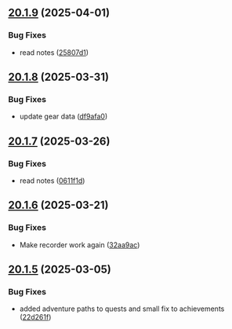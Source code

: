## [20.1.9](https://github.com/Torwent/WaspLib/compare/v20.1.8...v20.1.9) (2025-04-01)


### Bug Fixes

* read notes ([25807d1](https://github.com/Torwent/WaspLib/commit/25807d1cac17d6592fa369fceb1fbb7b384e4f0a))



## [20.1.8](https://github.com/Torwent/WaspLib/compare/v20.1.7...v20.1.8) (2025-03-31)


### Bug Fixes

* update gear data ([df9afa0](https://github.com/Torwent/WaspLib/commit/df9afa0ba7fb233fe8c769fd1e7ae4d37e11619f))



## [20.1.7](https://github.com/Torwent/WaspLib/compare/v20.1.6...v20.1.7) (2025-03-26)


### Bug Fixes

* read notes ([0611f1d](https://github.com/Torwent/WaspLib/commit/0611f1d88b6c7e510cb1f12c6fe59c486f4758c6))



## [20.1.6](https://github.com/Torwent/WaspLib/compare/v20.1.5...v20.1.6) (2025-03-21)


### Bug Fixes

* Make recorder work again ([32aa9ac](https://github.com/Torwent/WaspLib/commit/32aa9aca79caa6080d86d4723ce17fa347b2777f))



## [20.1.5](https://github.com/Torwent/WaspLib/compare/v20.1.4...v20.1.5) (2025-03-05)


### Bug Fixes

* added adventure paths to quests and small fix to achievements ([22d261f](https://github.com/Torwent/WaspLib/commit/22d261fd69e1a82e6051b9f8d3834a0ae04ea542))



